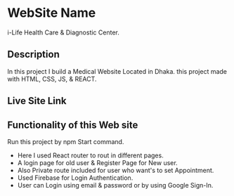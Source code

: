 # WebSite Name

i-Life Health Care & Diagnostic Center.

## Description

In this project I build a Medical Website Located in Dhaka. this project made with HTML, CSS, JS, & REACT.

## Live Site Link

## Functionality of this Web site

Run this project by npm Start command.

- Here I used React router to rout in different pages.
- A login page for old user & Register Page for New user.
- Also Private route included for user who want's to set Appointment.
- Used Firebase for Login Authentication.
- User can Login using email & password or by using Google Sign-In.
